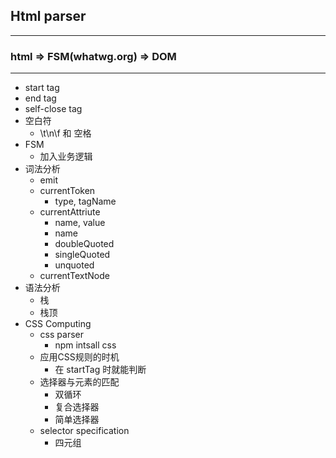 ## Html parser

---

### html => FSM(whatwg.org) => DOM
---
-	start tag
-	end tag
-	self-close tag
-	空白符
	-	\t\n\f 和 空格
-	FSM
	-	加入业务逻辑
-	词法分析
	-	emit
	-	currentToken
		-	type, tagName
	-	currentAttriute
		-	name, value
		-	name
		-	doubleQuoted
		-	singleQuoted
		-	unquoted
	-	currentTextNode
-	语法分析
	-	栈
	-	栈顶
-	CSS Computing
	-	css parser
		-	npm intsall css
	-	应用CSS规则的时机
		-	在 startTag 时就能判断
	-	选择器与元素的匹配
		-	双循环
		-	复合选择器
		-	简单选择器
	-	selector specification
		-   四元组